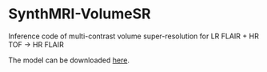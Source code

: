 # SynthMRI-VolumeSR

Inference code of multi-contrast volume super-resolution for LR FLAIR + HR TOF -> HR FLAIR

The model can be downloaded [here](https://drive.google.com/file/d/1MIv3F7bpDnw27ya-pgcFKTTWX9PX23xs/view?usp=sharing).
